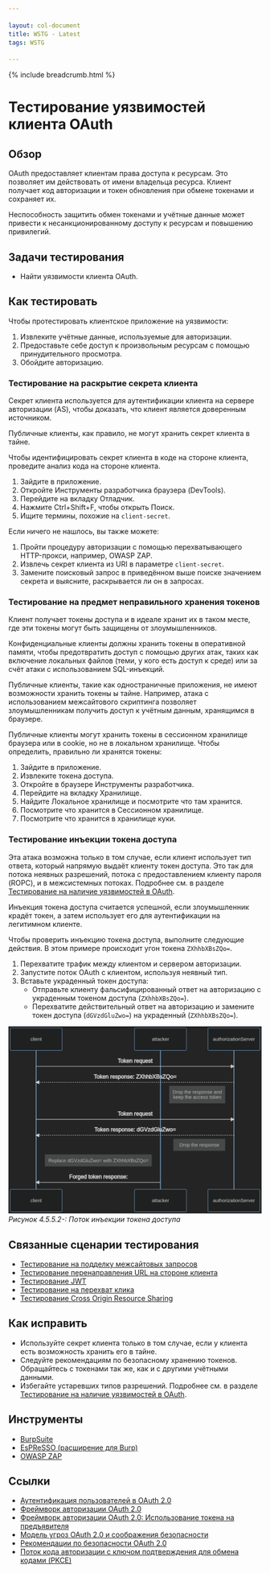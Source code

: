 ```yaml
---

layout: col-document
title: WSTG - Latest
tags: WSTG

---
```


{% include breadcrumb.html %}
# Тестирование уязвимостей клиента OAuth

## Обзор

OAuth предоставляет клиентам права доступа к ресурсам. Это позволяет им действовать от имени владельца ресурса. Клиент получает код авторизации и токен обновления при обмене токенами и сохраняет их.

Неспособность защитить обмен токенами и учётные данные может привести к несанкционированному доступу к ресурсам и повышению привилегий.

## Задачи тестирования

- Найти уязвимости клиента OAuth.

## Как тестировать

Чтобы протестировать клиентское приложение на уязвимости:

1. Извлеките учётные данные, используемые для авторизации.
2. Предоставьте себе доступ к произвольным ресурсам с помощью принудительного просмотра.
3. Обойдите авторизацию.

### Тестирование на раскрытие секрета клиента

Секрет клиента используется для аутентификации клиента на сервере авторизации (AS), чтобы доказать, что клиент является доверенным источником.

Публичные клиенты, как правило, не могут хранить секрет клиента в тайне.

Чтобы идентифицировать секрет клиента в коде на стороне клиента, проведите анализ кода на стороне клиента.

1. Зайдите в приложение.
2. Откройте Инструменты разработчика браузера (DevTools).
3. Перейдите на вкладку Отладчик.
4. Нажмите Ctrl+Shift+F, чтобы открыть Поиск.
5. Ищите термины, похожие на `client-secret`.

Если ничего не нашлось, вы также можете:

1. Пройти процедуру авторизации с помощью перехватывающего HTTP-прокси, например, OWASP ZAP.
2. Извлечь секрет клиента из URI в параметре `client-secret`.
3. Замените поисковый запрос в приведённом выше поиске значением секрета и выясните, раскрывается ли он в запросах.

### Тестирование на предмет неправильного хранения токенов

Клиент получает токены доступа и в идеале хранит их в таком месте, где эти токены могут быть защищены от злоумышленников.

Конфиденциальные клиенты должны хранить токены в оперативной памяти, чтобы предотвратить доступ с помощью других атак, таких как включение локальных файлов (теми, у кого есть доступ к среде) или за счёт атаки с использованием SQL-инъекций.

Публичные клиенты, такие как одностраничные приложения, не имеют возможности хранить токены ы тайне. Например, атака с использованием межсайтового скриптинга позволяет злоумышленникам получить доступ к учётным данным, хранящимся в браузере.

Публичные клиенты могут хранить токены в сессионном хранилище браузера или в cookie, но не в локальном хранилище. Чтобы определить, правильно ли хранятся токены:

1. Зайдите в приложение.
2. Извлеките токена доступа.
3. Откройте в браузере Инструменты разработчика.
4. Перейдите на вкладку Хранилище.
5. Найдите Локальное хранилище и посмотрите что там хранится.
6. Посмотрите что хранится в Сессионном хранилище.
7. Посмотрите что хранится в хранилище куки.

### Тестирование инъекции токена доступа

Эта атака возможна только в том случае, если клиент использует тип ответа, который напрямую выдаёт клиенту токен доступа. Это так для потока неявных разрешений, потока с предоставлением клиенту пароля (ROPC), и в межсистемных потоках. Подробнее см. в разделе [Тестирование на наличие уязвимостей в OAuth](05-Testing_for_OAuth_Weaknesses.md).

Инъекция токена доступа считается успешной, если злоумышленник крадёт токен, а затем использует его для аутентификации на легитимном клиенте.

Чтобы проверить инъекцию токена доступа, выполните следующие действия. В этом примере происходит угон токена `ZXhhbXBsZQo=`.

1. Перехватите трафик между клиентом и сервером авторизации.
2. Запустите поток OAuth с клиентом, используя неявный тип.
3. Вставьте украденный токен доступа:
    - Отправьте клиенту фальсифицированный ответ на авторизацию с украденным токеном доступа (`ZXhhbXBsZQo=`).
    - Перехватите действительный ответ на авторизацию и замените токен доступа (`dGVzdGluZwo=`) на украденный (`ZXhhbXBsZQo=`).

![A diagram of the access token injection flow](images/token-injection.png)\
*Рисунок 4.5.5.2-: Поток инъекции токена доступа*

## Связанные сценарии тестирования

- [Тестирование на подделку межсайтовых запросов](../06-Session_Management_Testing/05-Testing_for_Cross_Site_Request_Forgery.md)
- [Тестирование перенаправления URL на стороне клиента](../11-Client-side_Testing/04-Testing_for_Client-side_URL_Redirect.md)
- [Тестирование JWT](../06-Session_Management_Testing/10-Testing_JSON_Web_Tokens.md)
- [Тестирование на перехват клика](../11-Client-side_Testing/09-Testing_for_Clickjacking.md)
- [Тестирование Cross Origin Resource Sharing](../11-Client-side_Testing/07-Testing_Cross_Origin_Resource_Sharing.md)

## Как исправить

- Используйте секрет клиента только в том случае, если у клиента есть возможность хранить его в тайне.
- Следуйте рекомендациям по безопасному хранению токенов. Обращайтесь с токенами так же, как и с другими учётными данными.
- Избегайте устаревших типов разрешений. Подробнее см. в разделе [Тестирование на наличие уязвимостей в OAuth](05-Testing_for_OAuth_Weaknesses.md).

## Инструменты

- [BurpSuite](https://portswigger.net/burp/releases)
- [EsPReSSO (расширение для Burp)](https://github.com/portswigger/espresso)
- [OWASP ZAP](https://www.zaproxy.org/)

## Ссылки

- [Аутентификация пользователей в OAuth 2.0](https://oauth.net/articles/authentication/)
- [Фреймворк авторизации OAuth 2.0](https://datatracker.ietf.org/doc/html/rfc6749)
- [Фреймворк авторизации OAuth 2.0: Использование токена на предъявителя](https://datatracker.ietf.org/doc/html/rfc6750)
- [Модель угроз OAuth 2.0 и соображения безопасности](https://datatracker.ietf.org/doc/html/rfc6819)
- [Рекомендации по безопасности OAuth 2.0](https://datatracker.ietf.org/doc/html/draft-ietf-oauth-security-topics-20)
- [Поток кода авторизации с ключом подтверждения для обмена кодами (PKCE)](https://auth0.com/docs/authorization/flows/authorization-code-flow-with-proof-key-for-code-exchange-pkce)
